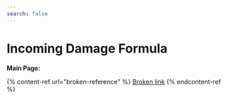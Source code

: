 ```yaml
---
search: false
---
```


# Incoming Damage Formula

**Main Page:**

{% content-ref url="broken-reference" %}
[Broken link](broken-reference)
{% endcontent-ref %}
